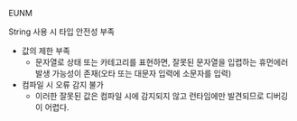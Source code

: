 EUNM 

String 사용 시 타입 안전성 부족

- 값의 제한 부족 
  - 문자열로 상태 또는 카테고리를 표현하면, 잘못된 문자열을 입렵하는 휴먼에러 발생 가능성이 존재(오타 또는 대문자 입력에 소문자를 입력)
- 컴파일 시 오류 감지 불가
  - 이러한 잘못된 값은 컴파일 시에 감지되지 않고 런타임에만 발견되므로 디버깅이 어렵다.